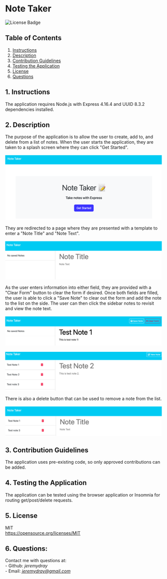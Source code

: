   # Note Taker
  ![License Badge](https://img.shields.io/badge/License-MIT-yellow.svg)
  ## Table of Contents
  1. [Instructions](#1-instructions)
  2. [Description](#2-description)
  3. [Contribution Guidelines](#3-contribution-guidelines)
  4. [Testing the Application](#4-testing-the-application)
  5. [License](#5-license)
  6. [Questions](#6-questions)

  ## 1. Instructions
  The application requires Node.js with Express 4.16.4 and UUID 8.3.2 dependencies installed.

  ## 2. Description
  The purpose of the application is to allow the user to create, add to, and delete from a list of notes. When the user starts the application, they are taken to a splash screen where they can click "Get Started".
  </br>
  </br>
  ![Splash Screen Example](./images/splash-screen.png)
  
  They are redirected to a page where they are presented with a template to enter a "Note Title" and "Note Text". 
  </br>
  </br>
  ![Note Template Example](./images/note-template.png)
  
  As the user enters information into either field, they are provided with a "Clear Form" button to clear the form if desired. Once both fields are filled, the user is able to click a "Save Note" to clear out the form and add the note to the list on the side. The user can then click the sidebar notes to revisit and view the note text. 
  </br>
  </br>
  ![Splash Screen Example](./images/submit-clear-options.png)
  </br>
  </br>
  ![Splash Screen Example](./images/revisited-notes.png)

  There is also a delete button that can be used to remove a note from the list.
  </br>
  </br>
  ![Splash Screen Example](./images/deleted-note.png)

  ## 3. Contribution Guidelines
  The application uses pre-existing code, so only approved contributions can be added.

  ## 4. Testing the Application
  The application can be tested using the browser application or Insomnia for routing get/post/delete requests. 

  ## 5. License
  MIT</br>
  https://opensource.org/licenses/MIT

  ## 6. Questions:
  Contact me with questions at:</br>
    - Github: *jeremydray*</br>
    - Email: *jeremydray@gmail.com*